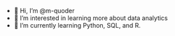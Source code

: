 - 👋 Hi, I’m @m-quoder
- 👀 I’m interested in learning more about data analytics 
- 🌱 I’m currently learning Python, SQL, and R. 

<!---
m-quoder/m-quoder is a ✨ special ✨ repository because its `README.md` (this file) appears on your GitHub profile.
You can click the Preview link to take a look at your changes.
--->
